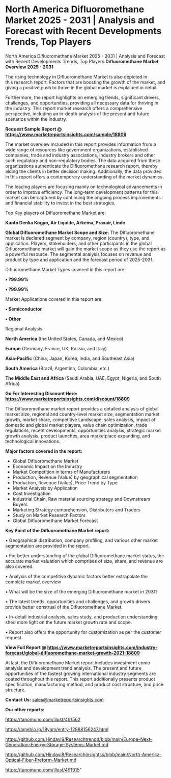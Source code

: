 # North America Difluoromethane Market 2025 - 2031 | Analysis and Forecast with Recent Developments Trends, Top Players
 North America Difluoromethane Market 2025 - 2031 | Analysis and Forecast with Recent Developments Trends, Top Players
<Strong> Difluoromethane Market Overview 2025 - 2031</strong>

The rising technology in Difluoromethane Market is also depicted in this research report. Factors that are boosting the growth of the market, and giving a positive push to thrive in the global market is explained in detail.

Furthermore, the report highlights on emerging trends, significant drivers, challenges, and opportunities, providing all necessary data for thriving in the industry. This report market research offers a comprehensive perspective, including an in-depth analysis of the present and future scenarios within the industry.

<strong>Request Sample Report @ <a href=https://www.marketreportsinsights.com/sample/18809>https://www.marketreportsinsights.com/sample/18809</a></strong>

The market overview included in this report provides information from a wide range of resources like government organizations, established companies, trade and industry associations, industry brokers and other such regulatory and non-regulatory bodies. The data acquired from these organizations authenticate the Difluoromethane research report, thereby aiding the clients in better decision making. Additionally, the data provided in this report offers a contemporary understanding of the market dynamics.

The leading players are focusing mainly on technological advancements in order to improve efficiency. The long-term development patterns for this market can be captured by continuing the ongoing process improvements and financial stability to invest in the best strategies.

Top Key players of Difluoromethane Market are:

<strong>Kanto Denka Kogyo, Air Liquide, Arkema, Praxair, Linde</strong>

<strong><b>Global Difluoromethane Market Scope and Size:</b></strong>
The Difluoromethane market is declared segment by company, region (country), type, and application. Players, stakeholders, and other participants in the global Difluoromethane market will gain the market scope as they use the report as a powerful resource. The segmental analysis focuses on revenue and product by type and application and the forecast period of 2025-2031.

Difluoromethane Market Types covered in this report are:

<strong>• ?99.99%

• ?99.99%</strong>

Market Applications covered in this report are:

<strong>• Semiconductor

• Other</strong> 

Regional Analysis

<strong>North America</strong> (the United States, Canada, and Mexico)

<strong>Europe</strong> (Germany, France, UK, Russia, and Italy)

<strong>Asia-Pacific</strong> (China, Japan, Korea, India, and Southeast Asia)

<strong>South America</strong> (Brazil, Argentina, Colombia, etc.)

<strong>The Middle East and Africa</strong> (Saudi Arabia, UAE, Egypt, Nigeria, and South Africa)

<strong>Go For Interesting Discount Here: <a href=https://www.marketreportsinsights.com/discount/18809>https://www.marketreportsinsights.com/discount/18809</a></strong>

The Difluoromethane market report provides a detailed analysis of global market size, regional and country-level market size, segmentation market growth, market share, competitive Landscape, sales analysis, impact of domestic and global market players, value chain optimization, trade regulations, recent developments, opportunities analysis, strategic market growth analysis, product launches, area marketplace expanding, and technological innovations.

<strong><b>Major factors covered in the report:</b></strong>
<ul>
  <li>Global Difluoromethane Market </li>
  <li>Economic Impact on the Industry</li>
  <li>Market Competition in terms of Manufacturers</li>
  <li>Production, Revenue (Value) by geographical segmentation</li>
  <li>Production, Revenue (Value), Price Trend by Type</li>
  <li>Market Analysis by Application</li>
  <li>Cost Investigation</li>
  <li>Industrial Chain, Raw material sourcing strategy and Downstream Buyers</li>
  <li>Marketing Strategy comprehension, Distributors and Traders</li>
  <li>Study on Market Research Factors</li>
  <li>Global Difluoromethane Market Forecast</li>
</ul>

<strong><b>Key Point of the Difluoromethane Market report:</b></strong>

• Geographical distribution, company profiling, and various other market segmentation are provided in the report.

• For better understanding of the global Difluoromethane market status, the accurate market valuation which comprises of size, share, and revenue are also covered.

• Analysis of the competitive dynamic factors better extrapolate the complete market overview

• What will be the size of the emerging Difluoromethane market in 2031?

• The latest trends, opportunities and challenges, and growth drivers provide better construal of the Difluoromethane Market.

• In-detail industrial analysis, sales study, and production understanding shed more light on the future market growth rate and scope.

• Report also offers the opportunity for customization as per the customer request.

<strong><b>View Full Report @ <a href=https://www.marketreportsinsights.com/industry-forecast/global-difluoromethane-market-growth-2021-18809>https://www.marketreportsinsights.com/industry-forecast/global-difluoromethane-market-growth-2021-18809</a></b></strong>


At last, the Difluoromethane Market report includes investment come analysis and development trend analysis. The present and future opportunities of the fastest growing international industry segments are coated throughout this report. This report additionally presents product specification, manufacturing method, and product cost structure, and price structure.

<strong>Contact Us:</strong>
sales@marketreportsinsights.com

<strong>Our other reports:</strong>

<a href=https://tanomuno.com/illust/491562>https://tanomuno.com/illust/491562</a>

<a href=https://ameblo.jp/18yam/entry-12888156247.html>https://ameblo.jp/18yam/entry-12888156247.html</a>

<a href=https://github.com/Hindavi9/Researchtrendd/blob/main/Europe-Next-Generation-Energy-Storage-Systems-Market.md>https://github.com/Hindavi9/Researchtrendd/blob/main/Europe-Next-Generation-Energy-Storage-Systems-Market.md</a>

<a href=https://github.com/Hindavi8/Researchinsightss/blob/main/North-America-Optical-Fiber-Preform-Market.md>https://github.com/Hindavi8/Researchinsightss/blob/main/North-America-Optical-Fiber-Preform-Market.md</a>

<a href=https://tanomuno.com/illust/491915>https://tanomuno.com/illust/491915</a>"
